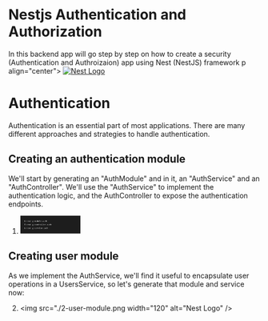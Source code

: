 # Nestjs Authentication and Authorization

In this backend app will go step by step on how to create a security (Authentication and Authroizaion) app using Nest (NestJS) framework
p align="center">
<a href="http://nestjs.com/" target="blank"><img src="https://nestjs.com/img/logo-small.svg" width="120" alt="Nest Logo" /></a>

</p>

# Authentication

Authentication is an essential part of most applications. There are many different approaches and strategies to handle authentication.

## Creating an authentication module

We'll start by generating an "AuthModule" and in it, an "AuthService" and an "AuthController". We'll use the "AuthService" to implement the authentication logic, and the AuthController to expose the authentication endpoints.

1.  <img src="./1-auth-module.png" width="120" alt="Nest Logo" />

## Creating user module

As we implement the AuthService, we'll find it useful to encapsulate user operations in a UsersService, so let's generate that module and service now:

2.  <img src="./2-user-module.png width="120" alt="Nest Logo" />
